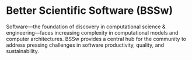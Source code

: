 # Better Scientific Software (BSSw)

Software—the foundation of discovery in computational science & engineering—faces increasing complexity in computational models and computer architectures. BSSw provides a central hub for the community to address pressing challenges in software productivity, quality, and sustainability.

<!---
Slide1 L: ../images/hero-design.png
Slide1 R: ../Articles/Blog/2024-05-communicating-design.md
Slide2 L: ../images/sustain-hero.png
Slide2 R: ../Articles/Blog/2024-01-zfp-sse.md
Slide3 L: ../CuratedContent/ManualWorkIsABug.md
Slide3 R: ../CuratedContent/CollectionOpenSourceSwProjects.md
Slide4 L: ../Events/2024-07-openscience-rse-school.md
Slide4 R: ../Events/2024-06-cass-community-bofs.md
Slide5 L: ../Events/hpcbp-084-communicatingdesign.md
Slide5 R: ../Events/2025-01-hicss.md 
--->

<!---
Note: We have had up to 7 L and R panels in the carousel, even if the current carousel may be shorter.

Caution: Blank line after first comment mark (or before last comment mark) causes build failure.
LCM: Saving for use again later

Slide1 L: ../images/Howland_Islands_Hermit_Crabs.jpeg
Slide1 R: ../Articles/Blog/2024-04-CodeReview-Fellowship.md
Slide2 L: ../images/sustain-hero.png
Slide2 R: ../Articles/Blog/2024-01-zfp-sse.md
Slide3 L: ../CuratedContent/ResourcesforOSPO.md
Slide3 R: ../CuratedContent/GettingStartedWithAnRSEMovement.md
Slide4 L: ../Events/2024-05-isc-sw-events.md
Slide4 R: ../Events/hpcbp-083-gettingitright.md
Slide5 L: ../Events/2024-usrse-conf.md
Slide5 R: ../Events/2024-06-virtual-workshop-on-multiproject-cicd.md
--->

<!---
[Site Overview](SiteOverview.md)

[Communities Overview](CommunitiesOverview.md)

[Intro to CSE](IntroToCse.md)

[Intro to HPC](IntroToHpc.md)

--->
